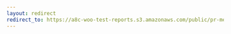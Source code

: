 ```yaml
---
layout: redirect
redirect_to: https://a8c-woo-test-reports.s3.amazonaws.com/public/pr-merge/39777/api/index.html
---
```

